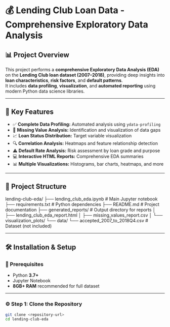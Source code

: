 # 💰 Lending Club Loan Data - Comprehensive Exploratory Data Analysis

## 📊 Project Overview
This project performs a **comprehensive Exploratory Data Analysis (EDA)** on the **Lending Club loan dataset (2007–2018)**, providing deep insights into **loan characteristics**, **risk factors**, and **default patterns**.  
It includes **data profiling**, **visualization**, and **automated reporting** using modern Python data science libraries.

---

## 🎯 Key Features
- ✅ **Complete Data Profiling:** Automated analysis using `ydata-profiling`
- 🧩 **Missing Value Analysis:** Identification and visualization of data gaps
- 📈 **Loan Status Distribution:** Target variable visualization
- 🔍 **Correlation Analysis:** Heatmaps and feature relationship detection
- ⚠️ **Default Rate Analysis:** Risk assessment by loan grade and purpose
- 💻 **Interactive HTML Reports:** Comprehensive EDA summaries
- 📊 **Multiple Visualizations:** Histograms, bar charts, heatmaps, and more

---

## 📁 Project Structure
lending-club-eda/
├── lending_club_eda.ipynb # Main Jupyter notebook
├── requirements.txt # Python dependencies
├── README.md # Project documentation
├── generated_reports/ # Output directory for reports
│ ├── lending_club_eda_report.html
│ ├── missing_values_report.csv
│ └── visualization_plots/
└── data/
└── accepted_2007_to_2018Q4.csv # Dataset (not included)


---

## 🛠️ Installation & Setup

### 🧩 Prerequisites
- Python **3.7+**
- Jupyter Notebook
- **8GB+ RAM** recommended for full dataset

---

### ⚙️ Step 1: Clone the Repository
```bash
git clone <repository-url>
cd lending-club-eda

